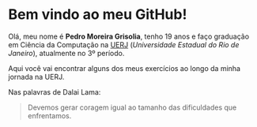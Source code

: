 # Bem vindo ao meu GitHub!
Olá, meu nome é **Pedro Moreira Grisolia**, tenho 19 anos e faço graduação em Ciência da Computação na [UERJ](https://www.ime.uerj.br) (*Universidade Estadual do Rio de Janeiro*), atualmente no 3º período.

Aqui você vai encontrar alguns dos meus exercícios ao longo da minha jornada na UERJ.

Nas palavras de Dalai Lama:
> Devemos gerar coragem igual ao tamanho das dificuldades que enfrentamos.
